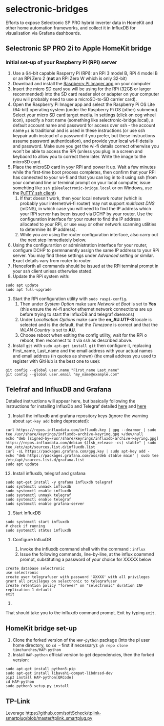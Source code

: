 # selectronic-bridges
Efforts to expose Selectronic SP PRO hybrid inverter data in HomeKit and other home automation frameworks, and collect it in InfluxDB for visualisation via Grafana dashboards.

## Selectronic SP PRO 2i to Apple HomeKit bridge

### Initial set-up of your Raspberry Pi (RPi) server

1. Use a 64-bit capable Rasperry Pi (RPi): an RPi 3 model B, RPi 4 model B or an RPi Zero 2 (**not** an RPi Zero W which is only 32-bit)
1. Download and install the [Raspberry Pi Imager app](https://www.raspberrypi.com/software/) on your computer
1. Insert the micro SD card you will be using for the RPi (32GB or larger recommended) into the SD card reader slot or adapter on your computer (you will probably need to use a microSD-to-SD carrier card).
1. Open the Raspberry Pi Imager app and select the Raspberry Pi OS Lite (64-bit) operating system (under the Raspberry Pi OS (other) submenu). Select your micro SD card target media. In settings (click on cog wheel icon), specify a host name (something like selectronic-bridge.local), a default account name and password for access over ssh - the account name `pi` is traditional and is used in these instructions (or use ssh keypair auth instead of a password if you prefer, but these instructions assume password authentication), and provide your local wi-fi details and password. Make sure you get the wi-fi details correct otherwise you won't be able to access the RPi (unless you plug in a screen and keybaord to allow you to correct them later. Write the image to the microSD card.
1. Place the microSD card in yoyr RPi and power it up. Wait a few minutes while the first-time boot process completes, then confirm that your RPi has connected to your wi-fi and that you can log in to it using ssh (from your command line or terminal prompt on your local computer, issue somehting like `ssh pi@selectronic-bridge.local` or on Windows, use the [PuTTY ssh client](https://www.putty.org))
    1. If that doesn't work, then your local network router (which is probably your internet/wi-fi router) may not support _multicast DNS_ (mDNS), in which case you will need to find the IP address which your RPi server has been issued via DCHP by your router. Use the configuration interface for your router to find the IP address allocated to your RPi, or use `nmap` or other network scanning utilities to determine its IP address).
    1. While you are using the router configuration interface, also carry out the next step immediately below.
1. Using the configurartion or administration interface for your router, configure DCHP to permnanently assign the same IP address to your RPi server. You may find these settings under _Advanced setting_ or similar. Exact details vary from router to router. 
1. Henceforth all commands should be issued at the RPi terminal prompt in your ssh client unless otherwise stated.
1. Update the RPi system with:

```
sudo apt update
sudo apt full-upgrade
```

1. Start the RPi configuration utility with `sudo raspi-config`. 
    1. Then under _System Option_ make sure _Network at Boot_ is set to **Yes** (this ensure the wi-fi and/or ethernet network connections are up before trying to start the InfluxDB and telegraf daemons)
    1. Under _Localisation Options_ make sure the **en_AU.UTF-8** locale is selected and is the default, that the _Timezone_ is correct and that the _WLAN Country_ is set to **AU**.
    1. Choose reboot when exiting the config utility, wait for the RPi o reboot, then reconnect to it via ssh as described above.
1. Install `git` with `sudo apt-get install git` then configure it, replacing First_name, Last_name and the email address with your actual names and email address (in quotes as shown) (the email address you used to register with GitHub is the best one to use):

```
git config --global user.name "First_name Last_name"
git config --global user.email "my_name@example.com"
```

## Telefraf and InfluxDB and Grafana

Detailed instructions will appear here, but basically following the instructions for installing  InfluxDb and Telegraf detailed [here](https://pimylifeup.com/raspberry-pi-influxdb/) and [here](https://nwmichl.net/2020/07/14/telegraf-influxdb-grafana-on-raspberrypi-from-scratch/)

1. Install the influxdb and grafana repository keys (ignore the warning about `apt-key add` being deprecated):

```
curl https://repos.influxdata.com/influxdb.key | gpg --dearmor | sudo tee /usr/share/keyrings/influxdb-archive-keyring.gpg >/dev/null
echo "deb [signed-by=/usr/share/keyrings/influxdb-archive-keyring.gpg] https://repos.influxdata.com/debian $(lsb_release -cs) stable" | sudo tee /etc/apt/sources.list.d/influxdb.list
curl -sL https://packages.grafana.com/gpg.key | sudo apt-key add -
echo "deb https://packages.grafana.com/oss/deb stable main" | sudo tee /etc/apt/sources.list.d/grafana.list
sudo apt update
```

12. Install influxdb, telegraf and grafana

```
sudo apt-get install -y grafana influxdb telegraf
sudo systemctl unmask influxdb
sudo systemctl enable influxdb
sudo systemctl unmask telegraf
sudo systemctl enable telegraf
sudo systemctl enable grafana-server
```


1. Start InfluxDB

```
sudo systemctl start influxdb 
# check if running
sudo systemctl status influxdb
```


1. Configure InfluxDB

    1. Invoke the influxdb command shell with the command : `influx`
    1. Issue the following commands, line-by-line, at the influx coammnd prompt, substituting a password of your choice for XXXXX below

```
create database selectronic
use selectronic
create user telegrafuser with password 'XXXXX' with all privileges
grant all privileges on selectronic to telegrafuser
create retention policy "forever" on "selectronic" duration INF replication 1 default
exit
```

1. 
That should take you to the influxdb command prompt. Exit by typing `exit`.


## HomeKit bridge set-up

1. Clone the forked version of the `HAP-python` package (into the pi user home directory, so `cd ~` first if necessary): `gh repo clone timchurches/HAP-python`
1. Install `HAP-python` official version to get dependencies, then the forked version: 
```
sudo apt-get install python3-pip
sudo apt-get install libavahi-compat-libdnssd-dev
pip3 install HAP-python[QRCode]
cd HAP-python
sudo python3 setup.py install
```
## TP-Link

Leverage https://github.com/softScheck/tplink-smartplug/blob/master/tplink_smartplug.py
